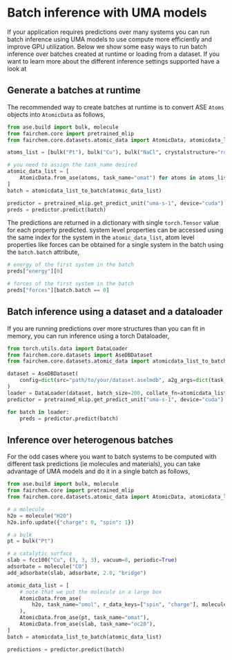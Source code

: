 # Batch inference with UMA models

If your application requires predictions over many systems you can run batch inference using
UMA models to use compute more efficiently and improve GPU utilization. Below we show some easy ways to run batch
inference  over batches created at runtime or loading from a dataset. If you want to learn more about the different
inference settings supported have a look at

Generate a batches at runtime
-----------------------------
The recommended way to create batches at runtime is to convert ASE `Atoms` objects into `AtomicData`
as follows,

```python
from ase.build import bulk, molecule
from fairchem.core import pretrained_mlip
from fairchem.core.datasets.atomic_data import AtomicData, atomicdata_list_to_batch

atoms_list = [bulk("Pt"), bulk("Cu"), bulk("NaCl", crystalstructure="rocksalt", a=2.0)]

# you need to assign the task_name desired
atomic_data_list = [
    AtomicData.from_ase(atoms, task_name="omat") for atoms in atoms_list
]
batch = atomicdata_list_to_batch(atomic_data_list)

predictor = pretrained_mlip.get_predict_unit("uma-s-1", device="cuda")
preds = predictor.predict(batch)
```

The predictions are returned in a dictionary with single `torch.Tensor` value for each property predicted.
system level properties can be accessed using the same index for the system in the `atomic_data_list`, atom level
properties like forces can be obtained for a single system in the batch using the `batch.batch` attribute,
```python
# energy of the first system in the batch
preds["energy"][0]

# forces of the first system in the batch
preds["forces"][batch.batch == 0]
```

Batch inference using a dataset and a dataloader
------------------------------------------------

If you are running predictions over more structures than you can fit in memory, you can run inference using
a torch Dataloader,

```python
from torch.utils.data import DataLoader
from fairchem.core.datasets import AseDBDataset
from fairchem.core.datasets.atomic_data import atomicdata_list_to_batch

dataset = AseDBDataset(
    config=dict(src="path/to/your/dataset.aselmdb", a2g_args=dict(task_name="omol"))
)
loader = DataLoader(dataset, batch_size=200, collate_fn=atomicdata_list_to_batch)
predictor = pretrained_mlip.get_predict_unit("uma-s-1", device="cuda")

for batch in loader:
    preds = predictor.predict(batch)
```

Inference over heterogenous batches
-----------------------------------
For the odd cases where you want to batch systems to be computed with different task predictions
(ie molecules and materials), you can take advantage of UMA models and do it in a single batch
as follows,

```python
from ase.build import bulk, molecule
from fairchem.core import pretrained_mlip
from fairchem.core.datasets.atomic_data import AtomicData, atomicdata_list_to_batch

# a molecule
h2o = molecule("H2O")
h2o.info.update({"charge": 0, "spin": 1})

# a bulk
pt = bulk("Pt")

# a catalytic surface
slab = fcc100("Cu", (3, 3, 3), vacuum=8, periodic=True)
adsorbate = molecule("CO")
add_adsorbate(slab, adsorbate, 2.0, "bridge")

atomic_data_list = [
    # note that we put the molecule in a large box
    AtomicData.from_ase(
        h2o, task_name="omol", r_data_keys=["spin", "charge"], molecule_cell_size=12
    ),
    AtomicData.from_ase(pt, task_name="omat"),
    AtomicData.from_ase(slab, task_name="oc20"),
]
batch = atomicdata_list_to_batch(atomic_data_list)

predictions = predictor.predict(batch)
```
